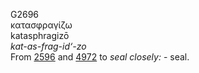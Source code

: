 <body>
  <p>G2696<br>  κατασφραγίζω  <br> katasphragizō  <br><i>kat-as-frag-id‘-zo </i><br>From <a href="g2596.htm">2596</a> and <a href="g4972.htm">4972</a>  to <i>seal</i> <i>closely:</i> - seal.<br></p>
 </body>